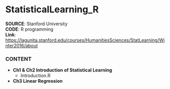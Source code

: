 # StatisticalLearning_R

**SOURCE**: Stanford University  
**CODE**: R programming  
**Link**: https://lagunita.stanford.edu/courses/HumanitiesSciences/StatLearning/Winter2016/about  

### CONTENT
- **Ch1 & Ch2 Introduction of Statistical Learning**
   - Introduction.R
- **Ch3 Linear Regression**